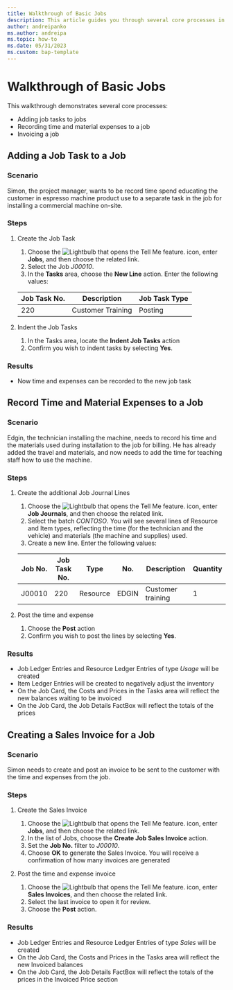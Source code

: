 ```yaml
---
title: Walkthrough of Basic Jobs
description: This article guides you through several core processes in project management.
author: andreipanko
ms.author: andreipa
ms.topic: how-to
ms.date: 05/31/2023
ms.custom: bap-template
---
```

# <a name="walkthrough-of-basic-jobs"></a>Walkthrough of Basic Jobs

This walkthrough demonstrates several core processes:

- Adding job tasks to jobs
- Recording time and material expenses to a job
- Invoicing a job

## <a name="adding-a-job-task-to-a-job"></a>Adding a Job Task to a Job

### <a name="scenario"></a>Scenario

Simon, the project manager, wants to be record time spend educating the customer in espresso machine product use to a separate task in the job for installing a commercial machine on-site.

### <a name="steps"></a>Steps

1. Create the Job Task  

    1. Choose the ![Lightbulb that opens the Tell Me feature.](../../media/ui-search/search_small.png "Tell me what you want to do") icon, enter **Jobs**, and then choose the related link.  
    2. Select the Job *J00010*.
    3. In the **Tasks** area, choose the **New Line** action.  Enter the following values:
 
    |Job Task No.|Description|Job Task Type|
    |------------|-----------|-------------|  
    |220|Customer Training|Posting|

2. Indent the Job Tasks
   1. In the Tasks area, locate the **Indent Job Tasks** action
   2. Confirm you wish to indent tasks by selecting **Yes**.

### <a name="results"></a>Results

 - Now time and expenses can be recorded to the new job task

## <a name="record-time-and-material-expenses-to-a-job"></a>Record Time and Material Expenses to a Job

### <a name="scenario-1"></a>Scenario

Edgin, the technician installing the machine, needs to record his time and the materials used during installation to the job for billing.  He has already added the travel and materials, and now needs to add the time for teaching staff how to use the machine.

### <a name="steps-1"></a>Steps

1. Create the additional Job Journal Lines

    1. Choose the ![Lightbulb that opens the Tell Me feature.](../../media/ui-search/search_small.png "Tell me what you want to do") icon, enter **Job Journals**, and then choose the related link.  
    2. Select the batch *CONTOSO*.  You will see several lines of Resource and Item types, reflecting the time (for the technician and the vehicle) and materials (the machine and supplies) used.
    3. Create a new line. Enter the following values:
 
    |Job No.|Job Task No.|Type|No.|Description|Quantity|
    |-------|------------|----|---|-----------|--------|  
    |J00010|220|Resource|EDGIN|Customer training|1|

2. Post the time and expense
   1. Choose the **Post** action
   2. Confirm you wish to post the lines by selecting **Yes**.

### <a name="results-1"></a>Results

 - Job Ledger Entries and Resource Ledger Entries of type *Usage* will be created
 - Item Ledger Entries will be created to negatively adjust the inventory
 - On the Job Card, the Costs and Prices in the Tasks area will reflect the new balances waiting to be invoiced
 - On the Job Card, the Job Details FactBox will reflect the totals of the prices

## <a name="creating-a-sales-invoice-for-a-job"></a>Creating a Sales Invoice for a Job

### <a name="scenario-2"></a>Scenario
Simon needs to create and post an invoice to be sent to the customer with the time and expenses from the job.

### <a name="steps-2"></a>Steps
1. Create the Sales Invoice

    1. Choose the ![Lightbulb that opens the Tell Me feature.](../../media/ui-search/search_small.png "Tell me what you want to do") icon, enter **Jobs**, and then choose the related link.  
    2. In the list of Jobs, choose the **Create Job Sales Invoice** action.
    3. Set the **Job No.** filter to *J00010*.
    4. Choose **OK** to generate the Sales Invoice.  You will receive a confirmation of how many invoices are generated

2. Post the time and expense invoice
   1. Choose the ![Lightbulb that opens the Tell Me feature.](../../media/ui-search/search_small.png "Tell me what you want to do") icon, enter **Sales Invoices**, and then choose the related link.  
   2. Select the last invoice to open it for review.
   3. Choose the **Post** action.

### <a name="results-2"></a>Results

 - Job Ledger Entries and Resource Ledger Entries of type *Sales* will be created
 - On the Job Card, the Costs and Prices in the Tasks area will reflect the new Invoiced balances
 - On the Job Card, the Job Details FactBox will reflect the totals of the prices in the Invoiced Price section
